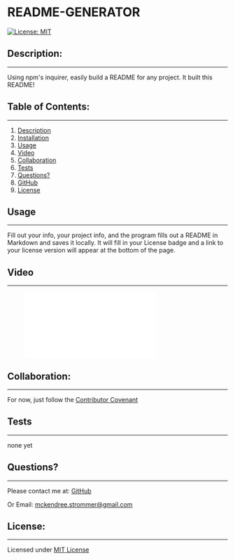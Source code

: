# README-GENERATOR
  [![License: MIT](https://img.shields.io/badge/License-MIT-yellow.svg)](https://opensource.org/licenses/MIT)

  ## Description:
  ___
  Using npm's inquirer, easily build a README for any project. It built this README!

  ## Table of Contents:
  ___
  1) [Description](#description)
  2) [Installation](#installation)
  3) [Usage](#usage)
  4) [Video](#video)
  5) [Collaboration](#collaboration)
  6) [Tests](#tests)
  7) [Questions?](#questions?)
  8) [GitHub](#gitHub)
  9) [License](#license)

  ## Usage
  ___
  Fill out your info, your project info, and the program fills out a README in Markdown and saves it locally.  It will fill in your License badge and a link to your license version will appear at the bottom of the page. 

  ## Video
  ___
  <figure class="video_container">
  <iframe src=./assets/videos/demo-video frameborder="0" allowfullscreen="true"> </iframe>
  </figure>

  ## Collaboration:
  ___
  For now, just follow the [Contributor Covenant](https://www.contributor-covenant.org/)

  ## Tests
  ___
  none yet

  ## Questions?
  ___
  Please contact me at:
  [GitHub](https://github.com/Windowmac)
  
  Or Email:
  <mckendree.strommer@gmail.com>

  
  ## License: 
  ___
  Licensed under [MIT License](https://opensource.org/licenses/MIT)